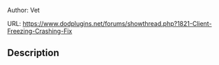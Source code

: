 Author: Vet

URL: https://www.dodplugins.net/forums/showthread.php?1821-Client-Freezing-Crashing-Fix

## Description

